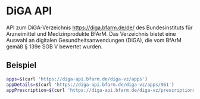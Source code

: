 # DiGA API 

API zum DiGA-Verzeichnis https://diga.bfarm.de/de/ des Bundesinstituts für Arzneimittel und Medizinprodukte BfArM. Das Verzeichnis bietet eine Auswahl an digitalen Gesundheitsanwendungen (DiGA), die vom BfArM gemäß § 139e SGB V bewertet wurden. 

## Beispiel

```bash
apps=$(curl 'https://diga-api.bfarm.de/diga-vz/apps')
appDetails=$(curl 'https://diga-api.bfarm.de/diga-vz/apps/961')
appPrescription=$(curl 'https://diga-api.bfarm.de/diga-vz/prescriptions?filter%5Bapp%5D=961')
```
